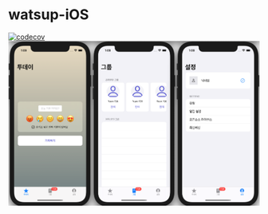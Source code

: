 # watsup-iOS
[![codecov](https://codecov.io/gh/team726/watsup-iOS/branch/main/graph/badge.svg?token=OFMTLZWCK5)](https://codecov.io/gh/team726/watsup-iOS)
![prototype](./prototype.png)
